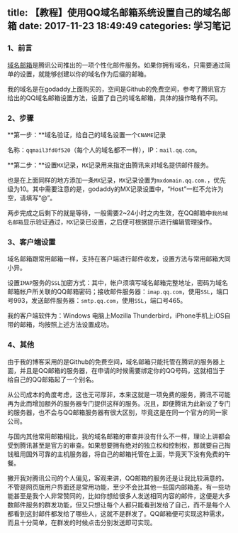 title: 【教程】使用QQ域名邮箱系统设置自己的域名邮箱
date: 2017-11-23 18:49:49
categories: 学习笔记
---



### 1、前言

[域名邮箱](http://domain.mail.qq.com)是腾讯公司推出的一项个性化邮件服务。如果你拥有域名，只需要通过简单的设置，就能够创建以你的域名作为后缀的邮箱。

<!--more-->


我的域名是在godaddy上面购买的，空间是Github的免费空间，参考了腾讯官方给出的QQ域名邮箱设置方法，设置了自己的域名邮箱，具体的操作略有不同。

### 2、步骤



**第一步：**域名验证，给自己的域名设置一个`CNAME`记录

名称：`qqmail3fd0f520`（每个人的域名都不一样），IP：`mail.qq.com`。

**第二步：**设置`MX`记录，`MX`记录用来指定由腾讯来对域名提供邮件服务。

也是在上面同样的地方添加一条`MX`记录，`MX`记录设置为`mxdomain.qq.com.`，优先级为10。其中需要注意的是，godaddy的MX记录设置中，“Host”一栏不允许为空，请填写“@”。

两步完成之后剩下的就是等待，一般需要2~24小时之内生效，在QQ邮箱中`我的域名邮箱`显示验证通过，`MX`记录已设置，之后便可根据提示进行编辑管理操作。


### 3、客户端设置


域名邮箱跟常用邮箱一样，支持在客户端进行邮件收发，设置方法与常用邮箱大同小异。

设置`IMAP`服务的`SSL`加密方式：其中，帐户须填写域名邮箱完整地址，密码为域名邮箱帐户所关联的QQ邮箱密码；接收邮件服务器：`imap.qq.com`，使用`SSL`，端口号993，发送邮件服务器：`smtp.qq.com`，使用`SSL`，端口号465。

我的客户端软件为：Windows 电脑上Mozilla Thunderbird，iPhone手机上iOS自带的邮箱，均按照上述方法设置成功。

### 4、其他


由于我的博客采用的是Github的免费空间，域名邮箱只能托管在腾讯的服务器上面，并且是QQ邮箱的服务器，在申请的时候需要绑定你的QQ号码，这就相当于给自己的QQ邮箱起了一个别名。

从公司成本的角度考虑，这也无可厚非，本来这就是一项免费的服务，腾讯不可能再为此而增加额外的服务器专门提供这样的服务。况且，即便腾讯为此新设了专门的服务器，也不会与QQ邮箱服务器有很大区别，毕竟这是在同一个官方的同一家公司。

与国内其他常用邮箱相比，我的域名邮箱的审查并没有什么不一样，理论上讲都会受到腾讯甚至是官方的审查。如果想要拥有绝对的独立权和控制权，那就要自己掏钱租用国外可靠的主机服务器，将自己的邮箱托管在上面，毕竟天下没有免费的午餐。

撇开我对腾讯公司的个人偏见，客观来讲，QQ邮箱的服务还是让我比较满意的。不管是网页版用户界面还是常用功能，至少不会比其他一些国内邮箱差。有一些功能甚至是我个人非常赞同的，比如你想给很多人发送相同内容的邮件，这便是大多数邮件服务的群发功能，但又只想让每个人都只能看到发给了自己，而不是每个人都看到这封邮件都发给了哪些人，这就不是群发了。QQ邮箱便可实现这种需求，而且十分简单，在群发的时候点击分别发送即可实现。





